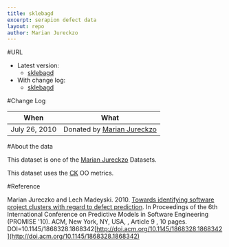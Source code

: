 ```yaml
---
title: sklebagd
excerpt: serapion defect data
layout: repo
author: Marian Jureckzo
---
```



#URL

  * Latest version: 
    * [sklebagd](https://terapromise.csc.ncsu.edu:8443/svn/repo/defect/ck/sklebagd/sklebagd.csv)
  * With change log:
    * [sklebagd](https://terapromise.csc.ncsu.edu:8443/svn/repo/defect/ck/sklebagd/)

#Change Log

When | What
---- | ----
July 26, 2010 | Donated by [Marian Jureckzo](MarianJureczko)

#About the data

This dataset is one of the [Marian Jureckzo](MarianJureczko) Datasets.

This dataset uses the [CK](/repo/defect/ck) OO metrics.

#Reference

Marian Jureczko and Lech Madeyski. 2010. [Towards identifying software project clusters with regard to defect prediction](http://dl.acm.org/citation.cfm?id=1868328.1868342&coll=DL&dl=GUIDE&CFID=96280125&CFTOKEN=47274353). In
Proceedings of the 6th International Conference on Predictive
Models in Software Engineering (PROMISE '10). ACM, New York,
NY, USA, , Article 9 , 10 pages. DOI=10.1145/1868328.1868342[http://doi.acm.org/10.1145/1868328.1868342](http://doi.acm.org/10.1145/1868328.1868342)